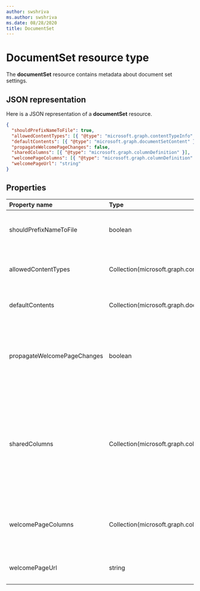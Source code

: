 ```yaml
---
author: swshriva
ms.author: swshriva
ms.date: 08/28/2020
title: DocumentSet
---
```

# DocumentSet resource type

The **documentSet** resource contains metadata about document set settings.

## JSON representation

Here is a JSON representation of a **documentSet** resource.
<!-- { "blockType": "resource", "@odata.type": "microsoft.graph.documentSet" } -->

```json
{
  "shouldPrefixNameToFile": true,
  "allowedContentTypes": [{ "@type": "microsoft.graph.contentTypeInfo" }],
  "defaultContents": [{ "@type": "microsoft.graph.documentSetContent" }],
  "propagateWelcomePageChanges": false,
  "sharedColumns": [{ "@type": "microsoft.graph.columnDefinition" }],
  "welcomePageColumns": [{ "@type": "microsoft.graph.columnDefinition" }],
  "welcomePageUrl": "string"
}
```

## Properties

| Property name  | Type    | Description
|:---------------|:--------|:--------------------------------------------------
| shouldPrefixNameToFile | boolean  | Add the name of the Document Set to each file name.
| allowedContentTypes | Collection(microsoft.graph.contentTypeInfo) | Content types allowed in document set.
| defaultContents     | Collection(microsoft.graph.documentSetContent) | Default contents of document set.  
| propagateWelcomePageChanges | boolean | Specifies whether to push welcome page changes to inherited content types.  
| sharedColumns       | Collection(microsoft.graph.columnDefinition) | Columns edited on the document set that synchronize to all documents in the set. These are read-only on the documents themselves 
| welcomePageColumns  | Collection(microsoft.graph.columnDefinition)  | Specifies columns to show on the welcome page for the Document Set.  
| welcomePageUrl      | string | Welcome page absolute Url.  

[contentTypeInfo]: contentTypeInfo.md
[documentSetContent]: documentSetContent.md
<!-- {
  "type": "#page.annotation",
  "description": "",
  "keywords": "",
  "section": "documentation",
  "tocPath": "Resources/DocumentSet"
} -->

